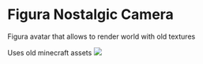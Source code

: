 # Figura Nostalgic Camera
Figura avatar that allows to render world with old textures

Uses old minecraft assets
<img src="assets/4krender.png"></img>